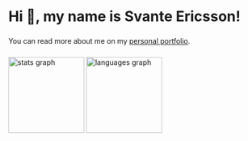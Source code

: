 <h1 align="left">Hi 👋, my name is Svante Ericsson!</h2>

###
You can read more about me on my [personal portfolio](svasim.github.io).

###
<div align="left">
  <img src="https://github-readme-stats.vercel.app/api?hide_title=false&hide_rank=false&show_icons=true&include_all_commits=true&count_private=true&disable_animations=false&theme=dark&locale=en&hide_border=true&username=svasim1" height="150" alt="stats graph"  />
  <img src="https://github-readme-stats.vercel.app/api/top-langs?locale=en&hide_title=false&layout=compact&card_width=320&langs_count=5&theme=dark&hide_border=true&username=svasim1" height="150" alt="languages graph"/>
</div>
